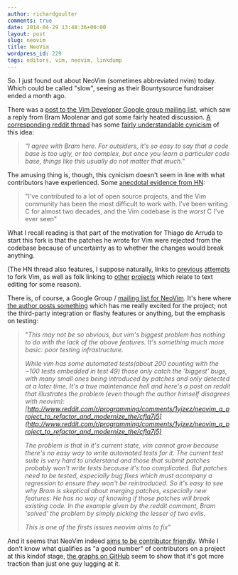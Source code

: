 ```yaml
---
author: richardgoulter
comments: true
date: 2014-04-29 13:48:36+00:00
layout: post
slug: neovim
title: NeoVim
wordpress_id: 229
tags: editors, vim, neovim, linkdump
---
```


So. I just found out about NeoVim (sometimes abbreviated nvim) today.
Which could be called "slow", seeing as their Bountysource fundraiser ended a month ago.

There was a [post to the Vim Developer Google group mailing list](https://groups.google.com/forum/m/#!topic/vim_dev/x0BF9Y0Uby8), which saw a reply from Bram Moolenar and got some fairly heated discussion.
[A corresponding reddit thread](http://www.reddit.com/r/linux/comments/1yrln5/bram_molenaar_responds_to_neovim/) has some [fairly understandable cynicism](http://www.reddit.com/r/linux/comments/1yrln5/bram_molenaar_responds_to_neovim/cfnex9w) of this idea:

> _"I agree with Bram here. For outsiders, it's so easy to say that a code base is too ugly, or too complex,
>   but once you learn a particular code base, things like this usually do not matter that much."_

The amusing thing is, though, this cynicism doesn't seem in line with what contributors have experienced. Some [anecdotal evidence from HN](https://news.ycombinator.com/item?id=7279358):

> "I've contributed to a lot of open source projects, and the Vim community has been the most difficult to work with.
>  I've been writing C for almost two decades, and the Vim codebase is the _worst_ C I've ever seen"

What I recall reading is that part of the motivation for Thiago de Arruda to start this fork is that the patches he wrote for Vim were rejected from the codebase because of uncertainty as to whether the changes would break anything.

(The HN thread also features, I suppose naturally, links to [previous](https://github.com/chrizel/Yzis) [attempts](http://www.freehackers.org/VimIntegration) to fork Vim, as well as folk linking to [other](https://github.com/limetext/lime) [projects](https://github.com/yi-editor/yi) which relate to text editing for some reason).

There is, of course, a Google Group / [mailing list for NeoVim](https://groups.google.com/forum/#!forum/neovim).
It's here where [the author posts something](https://groups.google.com/forum/#!topic/neovim/ts_0qylNNVg) which has me really excited for the project; not the third-party integration or flashy features or anything, but the emphasis on testing:

> "_This may not be so obvious, but vim's biggest problem has nothing to do with the lack of the above features.
>   It's something much more basic: poor testing infrastructure._
>
> _While vim has some automated tests(about 200 counting with the ~100 tests embedded in test 49) those only catch the 'biggest' bugs,
>  with many small ones being introduced by patches and only detected at a later time. It's a true maintenance hell
>  and here's a post on reddit that illustrates the problem (even though the author himself disagrees with neovim):
> [http://www.reddit.com/r/programming/comments/1yjzez/neovim_a_project_to_refactor_and_modernize_the/cfla7j5](http://www.reddit.com/r/programming/comments/1yjzez/neovim_a_project_to_refactor_and_modernize_the/cfla7j5)_
>
> _The problem is that in it's current state, vim cannot grow because there's no easy way to write automated tests for it.
> The current test suite is very hard to understand and those that submit patches probably won't write tests because it's too complicated.
> But patches need to be tested, especially bug fixes which must acompany a regression to ensure they won't be reintroduced.
> So it's easy to see why Bram is skeptical about merging patches, especially new features:
> He has no way of knowing if those patches will break existing code. In the example given by the reddit comment, Bram 'solved' the problem by simply picking the lesser of two evils._
>
> _This is one of the firsts issues neovim aims to fix_"

And it seems that NeoVim indeed [aims to be contributor friendly](http://www.reddit.com/r/vim/comments/22kemc/cool_progress_on_neovim/cgo1998).
While I don't know what qualifies as "a good number" of contributors on a project at this kindof stage,
[the graphs on GitHub](https://github.com/neovim/neovim/graphs/contributors) seem to show that it's got more traction than just one guy lugging at it.
